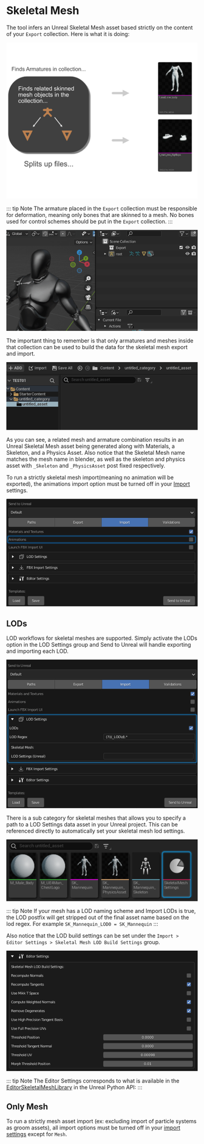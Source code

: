 # Skeletal Mesh

The tool infers an Unreal Skeletal Mesh asset based strictly on the content of your `Export` collection. Here is what
it is doing:


![overview](./images/skeletal-mesh/overview.svg)

::: tip Note
  The armature placed in the `Export` collection must be responsible for deformation, meaning only bones that are
skinned to a mesh. No bones used for control schemes should be put in the `Export` collection.
:::

![1](./images/skeletal-mesh/1.gif)

The important thing to remember is that only armatures and meshes inside that collection can be used to build the data for the
skeletal mesh export and import.

![2](./images/skeletal-mesh/2.gif)

As you can see, a related mesh and armature combination results in an Unreal Skeletal Mesh asset being generated along with
Materials, a Skeleton, and a Physics Asset. Also notice that the Skeletal Mesh name matches the mesh name in blender, as well
as the skeleton and physics asset with `_Skeleton` and `_PhysicsAsset` post fixed respectively.


To run a strictly skeletal mesh import(meaning no animation will be exported), the animations import option must be
turned off in your [Import](/settings/import.html#animation) settings.

![3](./images/skeletal-mesh/3.png)

## LODs

LOD workflows for skeletal meshes are supported. Simply activate the LODs option in the LOD Settings group and Send to
Unreal will handle exporting and importing each LOD.

![4](./images/skeletal-mesh/4.png)


There is a sub category for skeletal meshes that allows you to specify a path to a LOD Settings data asset in your
Unreal project. This can be referenced directly to automatically set your skeletal
mesh lod settings.

![5](./images/skeletal-mesh/5.png)

::: tip Note
  If your mesh has a LOD naming scheme and Import LODs is true, the LOD postfix will get stripped out of the final asset name based on the lod regex. For
example
`SK_Mannequin_LOD0 = SK_Mannequin`
:::

Also notice that the LOD build settings can be set under the
`Import > Editor Settings > Skeletal Mesh LOD Build Settings` group.

![6](./images/skeletal-mesh/6.png)

::: tip Note
  The Editor Settings corresponds to what is available in the [EditorSkeletalMeshLibrary](https://docs.unrealengine.com/4.27/en-US/PythonAPI/class/EditorSkeletalMeshLibrary.html) in the Unreal Python API:
:::

## Only Mesh

To run a strictly mesh asset import (ex: excluding import of particle systems as groom assets), all import options
must be turned off in your [import settings](/settings/import.html) except for `Mesh`.
